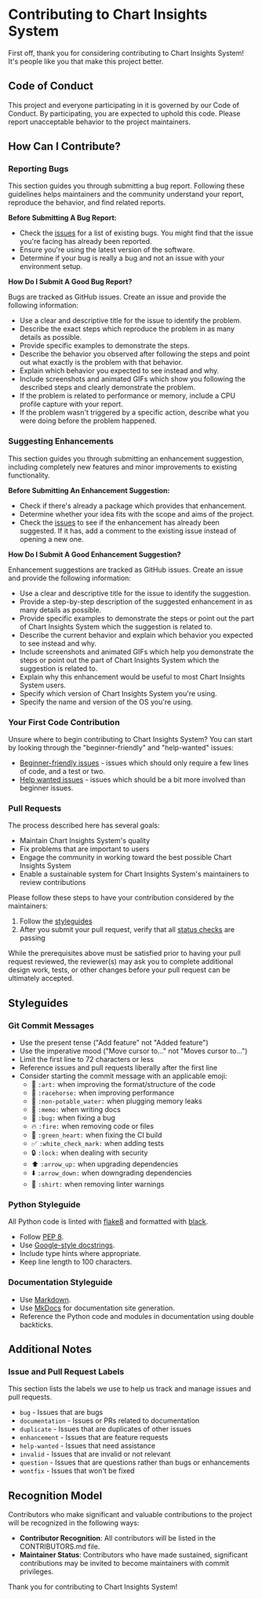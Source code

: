 # Contributing to Chart Insights System

First off, thank you for considering contributing to Chart Insights System! It's people like you that make this project better.

## Code of Conduct

This project and everyone participating in it is governed by our Code of Conduct. By participating, you are expected to uphold this code. Please report unacceptable behavior to the project maintainers.

## How Can I Contribute?

### Reporting Bugs

This section guides you through submitting a bug report. Following these guidelines helps maintainers and the community understand your report, reproduce the behavior, and find related reports.

**Before Submitting A Bug Report:**

* Check the [issues](https://github.com/username/chart_insights_system/issues) for a list of existing bugs. You might find that the issue you're facing has already been reported.
* Ensure you're using the latest version of the software.
* Determine if your bug is really a bug and not an issue with your environment setup.

**How Do I Submit A Good Bug Report?**

Bugs are tracked as GitHub issues. Create an issue and provide the following information:

* Use a clear and descriptive title for the issue to identify the problem.
* Describe the exact steps which reproduce the problem in as many details as possible.
* Provide specific examples to demonstrate the steps.
* Describe the behavior you observed after following the steps and point out what exactly is the problem with that behavior.
* Explain which behavior you expected to see instead and why.
* Include screenshots and animated GIFs which show you following the described steps and clearly demonstrate the problem.
* If the problem is related to performance or memory, include a CPU profile capture with your report.
* If the problem wasn't triggered by a specific action, describe what you were doing before the problem happened.

### Suggesting Enhancements

This section guides you through submitting an enhancement suggestion, including completely new features and minor improvements to existing functionality.

**Before Submitting An Enhancement Suggestion:**

* Check if there's already a package which provides that enhancement.
* Determine whether your idea fits with the scope and aims of the project.
* Check the [issues](https://github.com/username/chart_insights_system/issues) to see if the enhancement has already been suggested. If it has, add a comment to the existing issue instead of opening a new one.

**How Do I Submit A Good Enhancement Suggestion?**

Enhancement suggestions are tracked as GitHub issues. Create an issue and provide the following information:

* Use a clear and descriptive title for the issue to identify the suggestion.
* Provide a step-by-step description of the suggested enhancement in as many details as possible.
* Provide specific examples to demonstrate the steps or point out the part of Chart Insights System which the suggestion is related to.
* Describe the current behavior and explain which behavior you expected to see instead and why.
* Include screenshots and animated GIFs which help you demonstrate the steps or point out the part of Chart Insights System which the suggestion is related to.
* Explain why this enhancement would be useful to most Chart Insights System users.
* Specify which version of Chart Insights System you're using.
* Specify the name and version of the OS you're using.

### Your First Code Contribution

Unsure where to begin contributing to Chart Insights System? You can start by looking through the "beginner-friendly" and "help-wanted" issues:

* [Beginner-friendly issues](https://github.com/username/chart_insights_system/labels/beginner-friendly) - issues which should only require a few lines of code, and a test or two.
* [Help wanted issues](https://github.com/username/chart_insights_system/labels/help-wanted) - issues which should be a bit more involved than beginner issues.

### Pull Requests

The process described here has several goals:

- Maintain Chart Insights System's quality
- Fix problems that are important to users
- Engage the community in working toward the best possible Chart Insights System
- Enable a sustainable system for Chart Insights System's maintainers to review contributions

Please follow these steps to have your contribution considered by the maintainers:

1. Follow the [styleguides](#styleguides)
2. After you submit your pull request, verify that all [status checks](https://help.github.com/articles/about-status-checks/) are passing

While the prerequisites above must be satisfied prior to having your pull request reviewed, the reviewer(s) may ask you to complete additional design work, tests, or other changes before your pull request can be ultimately accepted.

## Styleguides

### Git Commit Messages

* Use the present tense ("Add feature" not "Added feature")
* Use the imperative mood ("Move cursor to..." not "Moves cursor to...")
* Limit the first line to 72 characters or less
* Reference issues and pull requests liberally after the first line
* Consider starting the commit message with an applicable emoji:
    * 🎨 `:art:` when improving the format/structure of the code
    * 🐎 `:racehorse:` when improving performance
    * 🚱 `:non-potable_water:` when plugging memory leaks
    * 📝 `:memo:` when writing docs
    * 🐛 `:bug:` when fixing a bug
    * 🔥 `:fire:` when removing code or files
    * 💚 `:green_heart:` when fixing the CI build
    * ✅ `:white_check_mark:` when adding tests
    * 🔒 `:lock:` when dealing with security
    * ⬆️ `:arrow_up:` when upgrading dependencies
    * ⬇️ `:arrow_down:` when downgrading dependencies
    * 👕 `:shirt:` when removing linter warnings

### Python Styleguide

All Python code is linted with [flake8](https://flake8.pycqa.org/) and formatted with [black](https://black.readthedocs.io/).

* Follow [PEP 8](https://www.python.org/dev/peps/pep-0008/).
* Use [Google-style docstrings](https://google.github.io/styleguide/pyguide.html#38-comments-and-docstrings).
* Include type hints where appropriate.
* Keep line length to 100 characters.

### Documentation Styleguide

* Use [Markdown](https://daringfireball.net/projects/markdown/).
* Use [MkDocs](https://www.mkdocs.org/) for documentation site generation.
* Reference the Python code and modules in documentation using double backticks.

## Additional Notes

### Issue and Pull Request Labels

This section lists the labels we use to help us track and manage issues and pull requests.

* `bug` - Issues that are bugs
* `documentation` - Issues or PRs related to documentation
* `duplicate` - Issues that are duplicates of other issues
* `enhancement` - Issues that are feature requests
* `help-wanted` - Issues that need assistance
* `invalid` - Issues that are invalid or not relevant
* `question` - Issues that are questions rather than bugs or enhancements
* `wontfix` - Issues that won't be fixed

## Recognition Model

Contributors who make significant and valuable contributions to the project will be recognized in the following ways:

* **Contributor Recognition**: All contributors will be listed in the CONTRIBUTORS.md file.
* **Maintainer Status**: Contributors who have made sustained, significant contributions may be invited to become maintainers with commit privileges.

Thank you for contributing to Chart Insights System!
